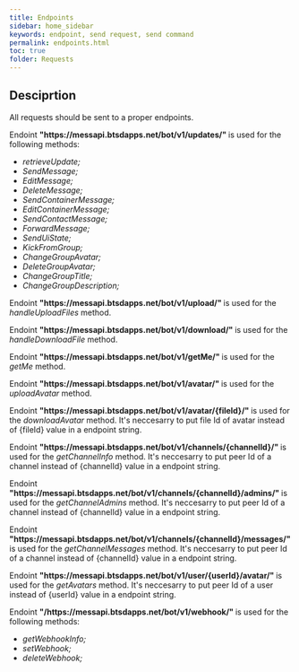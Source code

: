 ```yaml
---
title: Endpoints
sidebar: home_sidebar
keywords: endpoint, send request, send command
permalink: endpoints.html
toc: true
folder: Requests
---
```


## Desciprtion

<p> All requests should be sent to a proper endpoints.
</p>
<p> Endoint <b> "https://messapi.btsdapps.net/bot/v1/updates/" </b> is used for the following methods:
<ul>
<li> <i>retrieveUpdate;</i>
</li>
<li> <i>SendMessage;</i>
</li>
<li> <i>EditMessage;</i>
</li>
<li> <i>DeleteMessage;</i>
</li>
<li> <i>SendContainerMessage;</i>
</li>
<li> <i>EditContainerMessage;</i>
</li>
<li> <i>SendContactMessage;</i>
</li>
<li> <i>ForwardMessage;</i>
</li>
<li> <i>SendUiState;</i>
</li>
<li> <i>KickFromGroup;</i>
</li>
<li> <i>ChangeGroupAvatar;</i>
</li>
<li> <i>DeleteGroupAvatar;</i>
</li>
<li> <i>ChangeGroupTitle;</i>
</li>
<li> <i>ChangeGroupDescription;</i>
</li>
</ul>
</p>

<p> Endoint <b> "https://messapi.btsdapps.net/bot/v1/upload/" </b> is used for the <i>handleUploadFiles</i> method.
</p>

<p> Endoint <b> "https://messapi.btsdapps.net/bot/v1/download/" </b> is used for the <i>handleDownloadFile</i> method.
</p>

<p> Endoint <b> "https://messapi.btsdapps.net/bot/v1/getMe/" </b> is used for the <i>getMe</i> method.
</p>

<p> Endoint <b> "https://messapi.btsdapps.net/bot/v1/avatar/" </b> is used for the <i>uploadAvatar</i> method.
</p>

<p> Endoint <b> "https://messapi.btsdapps.net/bot/v1/avatar/{fileId}/" </b> is used for the <i>downloadAvatar</i> method. It's neccesarry to put file Id of avatar instead of  {fileId} value in a endpoint string. 
</p>

<p> Endoint <b> "https://messapi.btsdapps.net/bot/v1/channels/{channelId}/" </b> is used for the <i>getChannelInfo</i> method. It's neccesarry to put peer Id of a channel instead of  {channelId} value in a endpoint string. 
</p>

<p> Endoint <b> "https://messapi.btsdapps.net/bot/v1/channels/{channelId}/admins/" </b> is used for the <i>getChannelAdmins</i> method. It's neccesarry to put peer Id of a channel instead of  {channelId} value in a endpoint string. 
</p>

<p> Endoint <b> "https://messapi.btsdapps.net/bot/v1/channels/{channelId}/messages/" </b> is used for the <i>getChannelMessages</i> method. It's neccesarry to put peer Id of a channel instead of  {channelId} value in a endpoint string. 
</p>

<p> Endoint <b> "https://messapi.btsdapps.net/bot/v1/user/{userId}/avatar/" </b> is used for the <i>getAvatars</i> method. It's neccesarry to put peer Id of a user instead of  {userId} value in a endpoint string. 
</p>

<p> Endoint <b> "/https://messapi.btsdapps.net/bot/v1/webhook/" </b> is used for the following methods:
<ul>
<li> <i>getWebhookInfo;</i>
</li>
<li> <i>setWebhook;</i>
</li>
<li> <i>deleteWebhook;</i>
</li>
</ul>
</p>